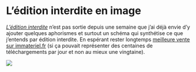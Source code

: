 # L’édition interdite en image

[*L’édition interdite*](https://tcrouzet.com/edition-interdite/) n’est pas sortie depuis une semaine que j’ai déjà envie d’y ajouter quelques aphorismes et surtout un schéma qui synthétise ce que j’entends par édition interdite. En espérant rester longtemps [meilleure vente sur immateriel.fr](http://librairie.immateriel.fr/) (si ça pouvait représenter des centaines de téléchargements par jour et non au mieux une vingtaine).<span id="more-21412"></span>

![](https://tcrouzet.com/images_tc/2011/03/interdit.png)